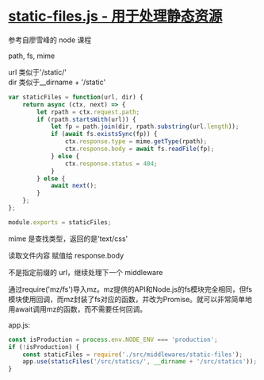 # [static-files.js - 用于处理静态资源](https://github.com/AaronKwong929/blog-2.0/blob/master/src/middlewares/static-files.js)

参考自廖雪峰的 node 课程

path, fs, mime

url 类似于'/static/'  
dir 类似于\_\_dirname + '/static'

```javascript
var staticFiles = function(url, dir) {
    return async (ctx, next) => {
        let rpath = ctx.request.path;
        if (rpath.startsWith(url)) {
            let fp = path.join(dir, rpath.substring(url.length));
            if (await fs.existsSync(fp)) {
                ctx.response.type = mime.getType(rpath);
                ctx.response.body = await fs.readFile(fp);
            } else {
                ctx.response.status = 404;
            }
        } else {
            await next();
        }
    };
};

module.exports = staticFiles;
```

mime 是查找类型，返回的是'text/css'

读取文件内容 赋值给 response.body

不是指定前缀的 url，继续处理下一个 middleware

通过require('mz/fs')导入mz。mz提供的API和Node.js的fs模块完全相同，但fs模块使用回调，而mz封装了fs对应的函数，并改为Promise。就可以非常简单地用await调用mz的函数，而不需要任何回调。

app.js:

```javascript
const isProduction = process.env.NODE_ENV === 'production';
if (!isProduction) {
    const staticFiles = require('./src/middlewares/static-files');
    app.use(staticFiles('/src/statics/', __dirname + '/src/statics'));
}
```
